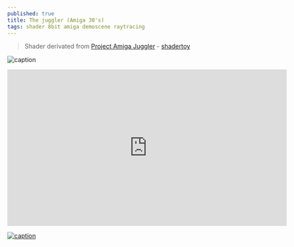 ```yaml
---
published: true
title: The juggler (Amiga 30's)
tags: shader 8bit amiga demoscene raytracing
---
```

> Shader derivated from [Project Amiga Juggler](https://meatfighter.com/juggler/) - [shadertoy](https://www.shadertoy.com/view/llXSWr)

![caption](https://yt3.ggpht.com/H28vORktnmrD8XD6X9fB4wG22rKC3FNclgFYn8FTfYbRN7iBh1AQVjPAeHZQtCa6nGqD_iPxhg=w2276-fcrop64=1,00005a57ffffa5a8-k-c0xffffffff-no-nd-rj)

<iframe width="640" height="360" frameborder="0" src="https://www.shadertoy.com/embed/llXSWr?gui=true&t=10&paused=true&muted=false" allowfullscreen></iframe>

[![caption](https://img.youtube.com/vi/-yJNGwIcLtw/0.jpg)](https://www.youtube.com/watch?v=-yJNGwIcLtw)
